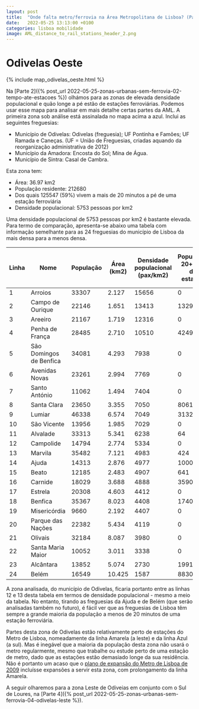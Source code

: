 ```yaml
---
layout: post
title:  "Onde falta metro/ferrovia na Área Metropolitana de Lisboa? (Parte 3 - Odivelas Oeste)"
date:   2022-05-25 13:13:00 +0100
categories: lisboa mobilidade
image: AML_distance_to_rail_stations_header_2.png
---
```


# Odivelas Oeste
{% include map_odivelas_oeste.html %}

Na [Parte 2]({% post_url 2022-05-25-zonas-urbanas-sem-ferrovia-02-tempo-ate-estacoes %}) olhámos para as zonas de elevada densidade populacional e quão longe a pé estão de estações ferroviárias. Podemos usar esse mapa para analisar em mais detalhe certas partes da AML. A primeira zona sob análise está assinalada no mapa acima a azul. Inclui as seguintes freguesias:
- Município de Odivelas: Odivelas (freguesia); UF Pontinha e Famões; UF Ramada e Caneças. (UF = União de Freguesias, criadas aquando da reorganização administrativa de 2012)
- Município da Amadora: Encosta do Sol; Mina de Água.
- Município de Sintra: Casal de Cambra.

Esta zona tem:
- Área: 36.97 km2
- População residente: 212680
- Dos quais 125547 (59%) vivem a mais de 20 minutos a pé de uma estação ferroviária
- Densidade populacional: 5753 pessoas por km2

Uma densidade populacional de 5753 pessoas por km2 é bastante elevada. Para termo de comparação, apresenta-se abaixo uma tabela com informação semelhante para as 24 freguesias do município de Lisboa da mais densa para a menos densa.

| Linha | Nome | População | Área (km2) | Densidade populacional (pax/km2) | População 20+ min de estação | % População 20+ min de estação |
| --- | --- | --- | --- | --- | --- | --- |
| 1 | Arroios | 33307 | 2.127 | 15656 | 0 | 0% |
| 2 | Campo de Ourique | 22146 | 1.651 | 13413 | 1329 | 6% |
| 3 | Areeiro | 21167 | 1.719 | 12316 | 0 | 0% |
| 4 | Penha de França | 28485 | 2.710 | 10510 | 4249 | 15% |
| 5 | São Domingos de Benfica | 34081 | 4.293 | 7938 | 0 | 0% |
| 6 | Avenidas Novas | 23261 | 2.994 | 7769 | 0 | 0% |
| 7 | Santo António | 11062 | 1.494 | 7404 | 0 | 0% |
| 8 | Santa Clara | 23650 | 3.355 | 7050 | 8061 | 34% |
| 9 | Lumiar | 46338 | 6.574 | 7049 | 3132 | 7% |
| 10 | São Vicente | 13956 | 1.985 | 7029 | 0 | 0% |
| 11 | Alvalade | 33313 | 5.341 | 6238 | 64 | 0% |
| 12 | Campolide | 14794 | 2.774 | 5334 | 0 | 0% |
| 13 | Marvila | 35482 | 7.121 | 4983 | 424 | 1% |
| 14 | Ajuda | 14313 | 2.876 | 4977 | 10008 | 70% |
| 15 | Beato | 12185 | 2.483 | 4907 | 641 | 5% |
| 16 | Carnide | 18029 | 3.688 | 4888 | 3590 | 20% |
| 17 | Estrela | 20308 | 4.603 | 4412 | 0 | 0% |
| 18 | Benfica | 35367 | 8.023 | 4408 | 1740 | 5% |
| 19 | Misericórdia | 9660 | 2.192 | 4407 | 0 | 0% |
| 20 | Parque das Nações | 22382 | 5.434 | 4119 | 0 | 0% |
| 21 | Olivais | 32184 | 8.087 | 3980 | 0 | 0% |
| 22 | Santa Maria Maior | 10052 | 3.011 | 3338 | 0 | 0% |
| 23 | Alcântara | 13852 | 5.074 | 2730 | 1991 | 14% |
| 24 | Belém | 16549 | 10.425 | 1587 | 8830 | 53% |

A zona analisada, do município de Odivelas, ficaria portanto entre as linhas 12 e 13 desta tabela em termos de densidade populacional - mesmo a meio da tabela. No entanto, tirando as freguesias da Ajuda e de Belém (que serão analisadas também no futuro), é fácil ver que as freguesias de Lisboa têm sempre a grande maioria da população a menos de 20 minutos de uma estação ferroviária.

Partes desta zona de Odivelas estão relativamente perto de estações do Metro de Lisboa, nomeadamente da linha Amarela (a leste) e da linha Azul (a sul). Mas é inegável que a maioria da população desta zona não usará o metro regularmente, mesmo que trabalhe ou estude perto de uma estação de metro, dado que as estações estão demasiado longe da sua residência. Não é portanto um acaso que o [plano de expansão do Metro de Lisboa de 2009][metro2009] incluísse expansões a servir esta zona, com prolongamento da linha Amarela.

A seguir olharemos para a zona Leste de Odiveias em conjunto com o Sul de Loures, na [Parte 4]({% post_url 2022-05-25-zonas-urbanas-sem-ferrovia-04-odivelas-leste %}).

[gsdg]: https://globaldesigningcities.org/wp-content/uploads/guides/global-street-design-guide.pdf
[metro2009]: https://pt.wikipedia.org/wiki/Metropolitano_de_Lisboa#Projetos_Anteriormente_Apresentados
[osm]: [https://www.openstreetmap.org/]
[ors]: [https://openrouteservice.org/]
[ciclovias.pt]: [https://www.ciclovias.pt/?lat=38.57706&lng=-9.04511&z=14.52900000000001&m=r&l=16]